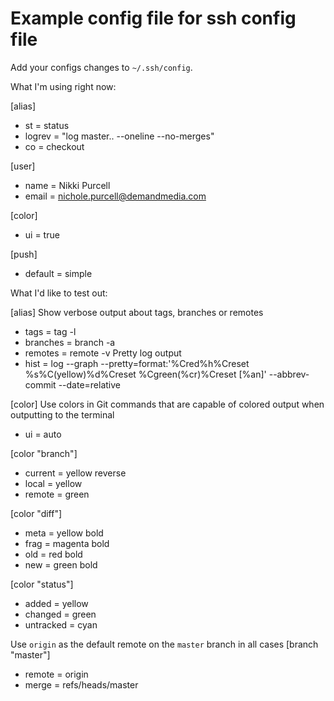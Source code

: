 # Example config file for ssh config file

Add your configs changes to `~/.ssh/config`.

What I'm using right now:

[alias]
- st = status
- logrev = "log master.. --oneline --no-merges"
- co = checkout

[user]
- name = Nikki Purcell
- email = nichole.purcell@demandmedia.com

[color]
- ui = true

[push]
- default = simple
  
What I'd like to test out:

[alias]
  Show verbose output about tags, branches or remotes
- tags = tag -l
- branches = branch -a
- remotes = remote -v
Pretty log output
- hist = log --graph --pretty=format:'%Cred%h%Creset %s%C(yellow)%d%Creset %Cgreen(%cr)%Creset [%an]' --abbrev-commit --date=relative

[color]
Use colors in Git commands that are capable of colored output when outputting to the terminal
- ui = auto

[color "branch"]
- current = yellow reverse
- local = yellow
- remote = green

[color "diff"]
- meta = yellow bold
- frag = magenta bold
- old = red bold
- new = green bold

[color "status"]
- added = yellow
- changed = green
- untracked = cyan

Use `origin` as the default remote on the `master` branch in all cases
[branch "master"]
- remote = origin
- merge = refs/heads/master

